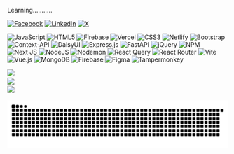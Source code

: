 
Learning...........



[![Facebook](https://img.shields.io/badge/Facebook-%231877F2.svg?logo=Facebook&logoColor=white)](https://facebook.com/paban.anay) [![LinkedIn](https://img.shields.io/badge/LinkedIn-%230077B5.svg?logo=linkedin&logoColor=white)](https://linkedin.com/in/anaysaha) [![X](https://img.shields.io/badge/X-black.svg?logo=X&logoColor=white)](https://x.com/AnayCr7Saha) 


![JavaScript](https://img.shields.io/badge/javascript-%23323330.svg?style=for-the-badge&logo=javascript&logoColor=%23F7DF1E) ![HTML5](https://img.shields.io/badge/html5-%23E34F26.svg?style=for-the-badge&logo=html5&logoColor=white) ![Firebase](https://img.shields.io/badge/firebase-%23039BE5.svg?style=for-the-badge&logo=firebase) ![Vercel](https://img.shields.io/badge/vercel-%23000000.svg?style=for-the-badge&logo=vercel&logoColor=white) ![CSS3](https://img.shields.io/badge/css3-%231572B6.svg?style=for-the-badge&logo=css3&logoColor=white) ![Netlify](https://img.shields.io/badge/netlify-%23000000.svg?style=for-the-badge&logo=netlify&logoColor=#00C7B7) ![Bootstrap](https://img.shields.io/badge/bootstrap-%238511FA.svg?style=for-the-badge&logo=bootstrap&logoColor=white) ![Context-API](https://img.shields.io/badge/Context--Api-000000?style=for-the-badge&logo=react) ![DaisyUI](https://img.shields.io/badge/daisyui-5A0EF8?style=for-the-badge&logo=daisyui&logoColor=white) ![Express.js](https://img.shields.io/badge/express.js-%23404d59.svg?style=for-the-badge&logo=express&logoColor=%2361DAFB) ![FastAPI](https://img.shields.io/badge/FastAPI-005571?style=for-the-badge&logo=fastapi) ![jQuery](https://img.shields.io/badge/jquery-%230769AD.svg?style=for-the-badge&logo=jquery&logoColor=white) ![NPM](https://img.shields.io/badge/NPM-%23CB3837.svg?style=for-the-badge&logo=npm&logoColor=white)  ![Next JS](https://img.shields.io/badge/Next-black?style=for-the-badge&logo=next.js&logoColor=white) ![NodeJS](https://img.shields.io/badge/node.js-6DA55F?style=for-the-badge&logo=node.js&logoColor=white) ![Nodemon](https://img.shields.io/badge/NODEMON-%23323330.svg?style=for-the-badge&logo=nodemon&logoColor=%BBDEAD) ![React Query](https://img.shields.io/badge/-React%20Query-FF4154?style=for-the-badge&logo=react%20query&logoColor=white) ![React Router](https://img.shields.io/badge/React_Router-CA4245?style=for-the-badge&logo=react-router&logoColor=white) ![Vite](https://img.shields.io/badge/vite-%23646CFF.svg?style=for-the-badge&logo=vite&logoColor=white) ![Vue.js](https://img.shields.io/badge/vue.js-%2335495e.svg?style=for-the-badge&logo=vuedotjs&logoColor=%234FC08D) ![MongoDB](https://img.shields.io/badge/MongoDB-%234ea94b.svg?style=for-the-badge&logo=mongodb&logoColor=white) ![Firebase](https://img.shields.io/badge/firebase-a08021?style=for-the-badge&logo=firebase&logoColor=ffcd34) ![Figma](https://img.shields.io/badge/figma-%23F24E1E.svg?style=for-the-badge&logo=figma&logoColor=white) ![Tampermonkey](https://img.shields.io/badge/tampermonkey-%2300485B.svg?style=for-the-badge&logo=tampermonkey&logoColor=white)

![](https://github-readme-stats.vercel.app/api?username=AnaySaha&theme=dark&hide_border=false&include_all_commits=false&count_private=false)<br/>
![](https://nirzak-streak-stats.vercel.app/?user=AnaySaha&theme=dark&hide_border=false)<br/>
![](https://github-readme-stats.vercel.app/api/top-langs/?username=AnaySaha&theme=dark&hide_border=false&include_all_commits=false&count_private=false&layout=compact)





<picture>
  <source media="(prefers-color-scheme: dark)" srcset="https://raw.githubusercontent.com/AnaySaha/AnaySaha/output/github-snake-dark.svg" />
  <source media="(prefers-color-scheme: light)" srcset="https://raw.githubusercontent.com/AnaySaha/AnaySaha/output/github-snake.svg" />
  <img alt="github-snake" src="https://raw.githubusercontent.com/AnaySaha/AnaySaha/output/github-snake.svg" />
</picture>

<!-- Proudly created with GPRM ( https://gprm.itsvg.in ) -->
